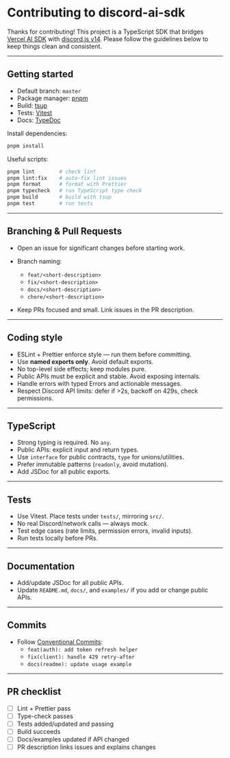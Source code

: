# Contributing to discord-ai-sdk

Thanks for contributing! This project is a TypeScript SDK that bridges [Vercel AI SDK](https://sdk.vercel.ai) with [discord.js v14](https://discord.js.org/). Please follow the guidelines below to keep things clean and consistent.

---

## Getting started

- Default branch: `master`
- Package manager: [pnpm](https://pnpm.io)
- Build: [tsup](https://tsup.egoist.dev/)
- Tests: [Vitest](https://vitest.dev/)
- Docs: [TypeDoc](https://typedoc.org/)

Install dependencies:

```sh
pnpm install
```

Useful scripts:

```sh
pnpm lint        # check lint
pnpm lint:fix    # auto-fix lint issues
pnpm format      # format with Prettier
pnpm typecheck   # run TypeScript type check
pnpm build       # build with tsup
pnpm test        # run tests
```

---

## Branching & Pull Requests

- Open an issue for significant changes before starting work.
- Branch naming:
  - `feat/<short-description>`
  - `fix/<short-description>`
  - `docs/<short-description>`
  - `chore/<short-description>`

- Keep PRs focused and small. Link issues in the PR description.

---

## Coding style

- ESLint + Prettier enforce style — run them before committing.
- Use **named exports only**. Avoid default exports.
- No top-level side effects; keep modules pure.
- Public APIs must be explicit and stable. Avoid exposing internals.
- Handle errors with typed Errors and actionable messages.
- Respect Discord API limits: defer if >2s, backoff on 429s, check permissions.

---

## TypeScript

- Strong typing is required. No `any`.
- Public APIs: explicit input and return types.
- Use `interface` for public contracts, `type` for unions/utilities.
- Prefer immutable patterns (`readonly`, avoid mutation).
- Add JSDoc for all public exports.

---

## Tests

- Use Vitest. Place tests under `tests/`, mirroring `src/`.
- No real Discord/network calls — always mock.
- Test edge cases (rate limits, permission errors, invalid inputs).
- Run tests locally before PRs.

---

## Documentation

- Add/update JSDoc for all public APIs.
- Update `README.md`, `docs/`, and `examples/` if you add or change public APIs.

---

## Commits

- Follow [Conventional Commits](https://www.conventionalcommits.org/):
  - `feat(auth): add token refresh helper`
  - `fix(client): handle 429 retry-after`
  - `docs(readme): update usage example`

---

## PR checklist

- [ ] Lint + Prettier pass
- [ ] Type-check passes
- [ ] Tests added/updated and passing
- [ ] Build succeeds
- [ ] Docs/examples updated if API changed
- [ ] PR description links issues and explains changes
